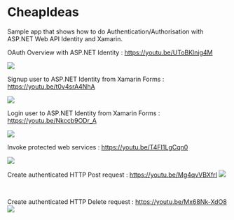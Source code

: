 # CheapIdeas
Sample app that shows how to do Authentication/Authorisation with ASP.NET Web API Identity and Xamarin.

OAuth Overview with ASP.NET Identity : https://youtu.be/UToBKlnig4M

<a href="https://youtu.be/UToBKlnig4M">
<img src="https://github.com/HoussemDellai/CheapIdeas/blob/master/items/oauth%20en.jpg?raw=true" />
</a>

</br>

Signup user to ASP.NET Identity from Xamarin Forms : https://youtu.be/t0v4srA4NhA

<a href="https://youtu.be/t0v4srA4NhA">
<img src="https://github.com/HoussemDellai/CheapIdeas/blob/master/items/signup.jpg?raw=true" />
</a>

</br>

Login user to ASP.NET Identity from Xamarin Forms : https://youtu.be/Nkccb9ODr_A

<a href="https://youtu.be/Nkccb9ODr_A">
<img src="https://github.com/HoussemDellai/CheapIdeas/blob/master/items/login.jpg?raw=true" />
</a>

</br>

Invoke protected web services : https://youtu.be/T4FI1LgCqn0

<a href="https://youtu.be/T4FI1LgCqn0">
<img src="https://github.com/HoussemDellai/CheapIdeas/blob/master/items/invoke.jpg?raw=true" />
</a>

</br>

Create authenticated HTTP Post request : https://youtu.be/Mg4qvVBXfrI
<a href="https://youtu.be/Mg4qvVBXfrI">
<img src="https://github.com/HoussemDellai/CheapIdeas/blob/master/items/Post%20HTTP%20-%20Houssem%20Dellai.png?raw=true" />
</a>

</br>

Create authenticated HTTP Delete request : https://youtu.be/Mx68Nk-XdO8
<a href="https://youtu.be/Mx68Nk-XdO8">
<img src="https://github.com/HoussemDellai/CheapIdeas/blob/master/items/HTTP%20Delete.jpg?raw=true" />
</a>

